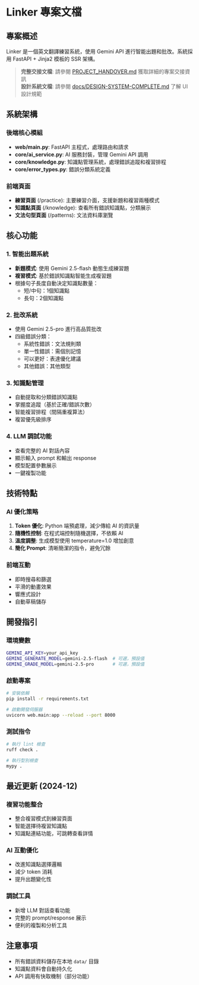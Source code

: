 # Linker 專案文檔

## 專案概述
Linker 是一個英文翻譯練習系統，使用 Gemini API 進行智能出題和批改。系統採用 FastAPI + Jinja2 模板的 SSR 架構。

> **完整交接文檔**: 請參閱 [PROJECT_HANDOVER.md](PROJECT_HANDOVER.md) 獲取詳細的專案交接資訊  
> **設計系統文檔**: 請參閱 [docs/DESIGN-SYSTEM-COMPLETE.md](docs/DESIGN-SYSTEM-COMPLETE.md) 了解 UI 設計規範

## 系統架構

### 後端核心模組
- **web/main.py**: FastAPI 主程式，處理路由和請求
- **core/ai_service.py**: AI 服務封裝，管理 Gemini API 調用
- **core/knowledge.py**: 知識點管理系統，處理錯誤追蹤和複習排程
- **core/error_types.py**: 錯誤分類系統定義

### 前端頁面
- **練習頁面** (/practice): 主要練習介面，支援新題和複習兩種模式
- **知識點頁面** (/knowledge): 查看所有錯誤知識點，分類展示
- **文法句型頁面** (/patterns): 文法資料庫瀏覽

## 核心功能

### 1. 智能出題系統
- **新題模式**: 使用 Gemini 2.5-flash 動態生成練習題
- **複習模式**: 基於錯誤知識點智能生成複習題
- 根據句子長度自動決定知識點數量：
  - 短/中句：1個知識點
  - 長句：2個知識點

### 2. 批改系統
- 使用 Gemini 2.5-pro 進行高品質批改
- 四級錯誤分類：
  - 系統性錯誤：文法規則類
  - 單一性錯誤：需個別記憶
  - 可以更好：表達優化建議
  - 其他錯誤：其他類型

### 3. 知識點管理
- 自動提取和分類錯誤知識點
- 掌握度追蹤（基於正確/錯誤次數）
- 智能複習排程（間隔重複算法）
- 複習優先級排序

### 4. LLM 調試功能
- 查看完整的 AI 對話內容
- 顯示輸入 prompt 和輸出 response
- 模型配置參數展示
- 一鍵複製功能

## 技術特點

### AI 優化策略
1. **Token 優化**: Python 端預處理，減少傳給 AI 的資訊量
2. **隨機性控制**: 在程式端控制隨機選擇，不依賴 AI
3. **溫度調整**: 生成模型使用 temperature=1.0 增加創意
4. **簡化 Prompt**: 清晰簡潔的指令，避免冗餘

### 前端互動
- 即時搜尋和篩選
- 平滑的動畫效果
- 響應式設計
- 自動草稿儲存

## 開發指引

### 環境變數
```bash
GEMINI_API_KEY=your_api_key
GEMINI_GENERATE_MODEL=gemini-2.5-flash  # 可選，預設值
GEMINI_GRADE_MODEL=gemini-2.5-pro       # 可選，預設值
```

### 啟動專案
```bash
# 安裝依賴
pip install -r requirements.txt

# 啟動開發伺服器
uvicorn web.main:app --reload --port 8000
```

### 測試指令
```bash
# 執行 lint 檢查
ruff check .

# 執行型別檢查
mypy .
```

## 最近更新 (2024-12)

### 複習功能整合
- 整合複習模式到練習頁面
- 智能選擇待複習知識點
- 知識點連結功能，可跳轉查看詳情

### AI 互動優化
- 改進知識點選擇邏輯
- 減少 token 消耗
- 提升出題變化性

### 調試工具
- 新增 LLM 對話查看功能
- 完整的 prompt/response 展示
- 便利的複製和分析工具

## 注意事項
- 所有錯誤資料儲存在本地 `data/` 目錄
- 知識點資料會自動持久化
- API 調用有快取機制（部分功能）